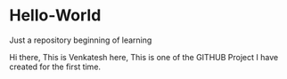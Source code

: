 # Hello-World
Just a repository beginning of learning


Hi there,
This is Venkatesh here, This is one of the GITHUB Project I have created for the first time.
